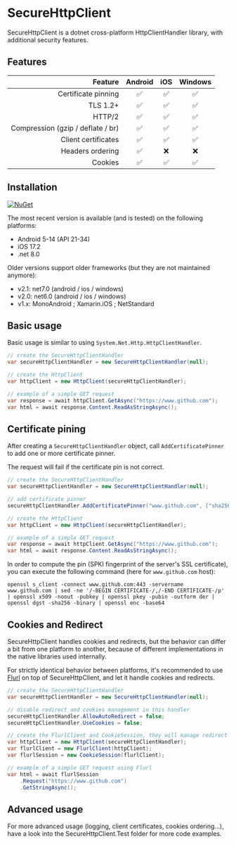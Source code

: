 # SecureHttpClient

SecureHttpClient is a dotnet cross-platform HttpClientHandler library, with additional security features.

## Features

| Feature | Android | iOS | Windows |
| ---: | :---: | :---: | :---: |
| Certificate pinning | :white_check_mark: | :white_check_mark: | :white_check_mark: |
| TLS 1.2+ | :white_check_mark: | :white_check_mark: | :white_check_mark: |
| HTTP/2 | :white_check_mark: | :white_check_mark: | :white_check_mark: |
| Compression (gzip / deflate / br) | :white_check_mark: | :white_check_mark: | :white_check_mark: |
| Client certificates | :white_check_mark: | :white_check_mark: | :white_check_mark: |
| Headers ordering | :white_check_mark: | :x: | :x: |
| Cookies | :white_check_mark: | :white_check_mark: | :white_check_mark: |

## Installation

[![NuGet](https://img.shields.io/nuget/v/SecureHttpClient)](https://www.nuget.org/packages/SecureHttpClient/)

The most recent version is available (and is tested) on the following platforms:
- Android 5-14 (API 21-34)
- iOS 17.2
- .net 8.0

Older versions support older frameworks (but they are not maintained anymore):
- v2.1: net7.0 (android / ios / windows)
- v2.0: net6.0 (android / ios / windows)
- v1.x: MonoAndroid ; Xamarin.iOS ; NetStandard

## Basic usage

Basic usage is similar to using `System.Net.Http.HttpClientHandler`.
```csharp
// create the SecureHttpClientHandler
var secureHttpClientHandler = new SecureHttpClientHandler(null);

// create the HttpClient
var httpClient = new HttpClient(secureHttpClientHandler);

// example of a simple GET request
var response = await httpClient.GetAsync("https://www.github.com");
var html = await response.Content.ReadAsStringAsync();
```

## Certificate pining

After creating a `SecureHttpClientHandler` object, call `AddCertificatePinner` to add one or more certificate pinner.

The request will fail if the certificate pin is not correct.

```csharp
// create the SecureHttpClientHandler
var secureHttpClientHandler = new SecureHttpClientHandler(null);

// add certificate pinner
secureHttpClientHandler.AddCertificatePinner("www.github.com", ["sha256/YH8+l6PDvIo1Q5o6varvw2edPgfyJFY5fHuSlsVdvdc="]);

// create the HttpClient
var httpClient = new HttpClient(secureHttpClientHandler);

// example of a simple GET request
var response = await httpClient.GetAsync("https://www.github.com");
var html = await response.Content.ReadAsStringAsync();
```

In order to compute the pin (SPKI fingerprint of the server's SSL certificate), you can execute the following command (here for `www.github.com` host):
```shell
openssl s_client -connect www.github.com:443 -servername www.github.com | sed -ne '/-BEGIN CERTIFICATE-/,/-END CERTIFICATE-/p' | openssl x509 -noout -pubkey | openssl pkey -pubin -outform der | openssl dgst -sha256 -binary | openssl enc -base64
```

## Cookies and Redirect

SecureHttpClient handles cookies and redirects, but the behavior can differ a bit from one platform to another, because of different implementations in the native libraries used internally.

For strictly identical behavior between platforms, it's recommended to use [Flurl](https://github.com/tmenier/Flurl) on top of SecureHttpClient, and let it handle cookies and redirects.

```csharp
// create the SecureHttpClientHandler
var secureHttpClientHandler = new SecureHttpClientHandler(null);

// disable redirect and cookies management in this handler
secureHttpClientHandler.AllowAutoRedirect = false;
secureHttpClientHandler.UseCookies = false;

// create the FlurlClient and CookieSession, they will manage redirect and cookies
var httpClient = new HttpClient(secureHttpClientHandler);
var flurlClient = new FlurlClient(httpClient);
var flurlSession = new CookieSession(flurlClient);

// example of a simple GET request using Flurl
var html = await flurlSession
    .Request("https://www.github.com")
    .GetStringAsync();
```

## Advanced usage

For more advanced usage (logging, client certificates, cookies ordering...), have a look into the SecureHttpClient.Test folder for more code examples.
